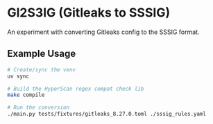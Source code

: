 # Gl2S3IG (Gitleaks to SSSIG)

An experiment with converting Gitleaks config to the SSSIG format.

## Example Usage

```sh
# Create/sync the venv
uv sync

# Build the HyperScan regex compat check lib
make compile

# Run the conversion
./main.py tests/fixtures/gitleaks_8.27.0.toml ./sssig_rules.yaml
```
